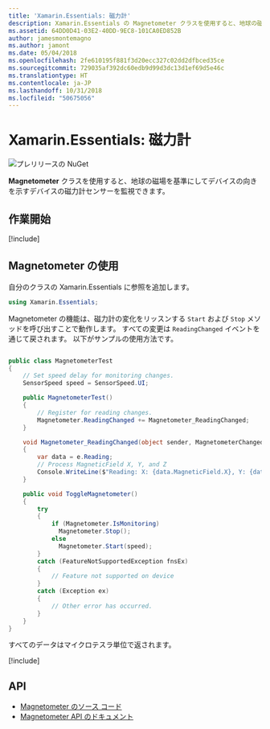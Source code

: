 ```yaml
---
title: 'Xamarin.Essentials: 磁力計'
description: Xamarin.Essentials の Magnetometer クラスを使用すると、地球の磁場を基準にしてデバイスの向きを示すデバイスの磁力計センサーを監視できます。
ms.assetid: 64DD0D41-03E2-40DD-9EC8-101CA0ED852B
author: jamesmontemagno
ms.author: jamont
ms.date: 05/04/2018
ms.openlocfilehash: 2fe610195f881f3d20ecc327c02dd2dfbced35ce
ms.sourcegitcommit: 729035af392dc60edb9d99d3dc13d1ef69d5e46c
ms.translationtype: HT
ms.contentlocale: ja-JP
ms.lasthandoff: 10/31/2018
ms.locfileid: "50675056"
---
```

# <a name="xamarinessentials-magnetometer"></a>Xamarin.Essentials: 磁力計

![プレリリースの NuGet](~/media/shared/pre-release.png)

**Magnetometer** クラスを使用すると、地球の磁場を基準にしてデバイスの向きを示すデバイスの磁力計センサーを監視できます。

## <a name="get-started"></a>作業開始

[!include[](~/essentials/includes/get-started.md)]

## <a name="using-magnetometer"></a>Magnetometer の使用

自分のクラスの Xamarin.Essentials に参照を追加します。

```csharp
using Xamarin.Essentials;
```

Magnetometer の機能は、磁力計の変化をリッスンする `Start` および `Stop` メソッドを呼び出すことで動作します。 すべての変更は `ReadingChanged` イベントを通じて戻されます。 以下がサンプルの使用方法です。

```csharp

public class MagnetometerTest
{
    // Set speed delay for monitoring changes.
    SensorSpeed speed = SensorSpeed.UI;

    public MagnetometerTest()
    {
        // Register for reading changes.
        Magnetometer.ReadingChanged += Magnetometer_ReadingChanged;
    }

    void Magnetometer_ReadingChanged(object sender, MagnetometerChangedEventArgs e)
    {
        var data = e.Reading;
        // Process MagneticField X, Y, and Z
        Console.WriteLine($"Reading: X: {data.MagneticField.X}, Y: {data.MagneticField.Y}, Z: {data.MagneticField.Z}");
    }

    public void ToggleMagnetometer()
    {
        try
        {
            if (Magnetometer.IsMonitoring)
              Magnetometer.Stop();
            else
              Magnetometer.Start(speed);
        }
        catch (FeatureNotSupportedException fnsEx)
        {
            // Feature not supported on device
        }
        catch (Exception ex)
        {
            // Other error has occurred.
        }
    }
}
```

すべてのデータはマイクロテスラ単位で返されます。

[!include[](~/essentials/includes/sensor-speed.md)]

## <a name="api"></a>API

- [Magnetometer のソース コード](https://github.com/xamarin/Essentials/tree/master/Xamarin.Essentials/Magnetometer)
- [Magnetometer API のドキュメント](xref:Xamarin.Essentials.Magnetometer)
